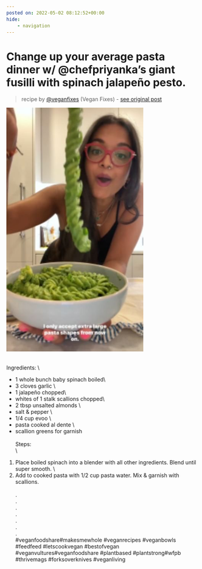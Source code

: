 ```yaml
---
posted on: 2022-05-02 08:12:52+00:00
hide:
    - navigation
---
```


# Change up your average pasta dinner w/ @chefpriyanka’s giant fusilli with spinach jalapeño pesto. 

> recipe by [@veganfixes](https://www.instagram.com/veganfixes/) 
(Vegan Fixes) - [see original post](https://instagram.com/p/CdDGuWxJnZP)

![](../img/veganfixes_02-05-2022_0805.png)

\
Ingredients: \
- 1 whole bunch baby spinach boiled\
- 3 cloves garlic \
- 1 jalapeño chopped\
- whites of 1 stalk scallions chopped\
- 2 tbsp unsalted almonds \
- salt & pepper \
- 1/4 cup evoo \
- pasta cooked al dente \
- scallion greens for garnish \
\
Steps: \
\
1. Place boiled spinach into a blender with all other ingredients. Blend until super smooth. \
2. Add to cooked pasta with 1/2 cup pasta water. Mix & garnish with scallions. \
\
.\
.\
.\
.\
.\
.\
.\
\#veganfoodshare\#makesmewhole \#veganrecipes \#veganbowls \#feedfeed \#letscookvegan \#bestofvegan \#veganvultures\#veganfoodshare \#plantbased \#plantstrong\#wfpb \#thrivemags \#forksoverknives \#veganliving 